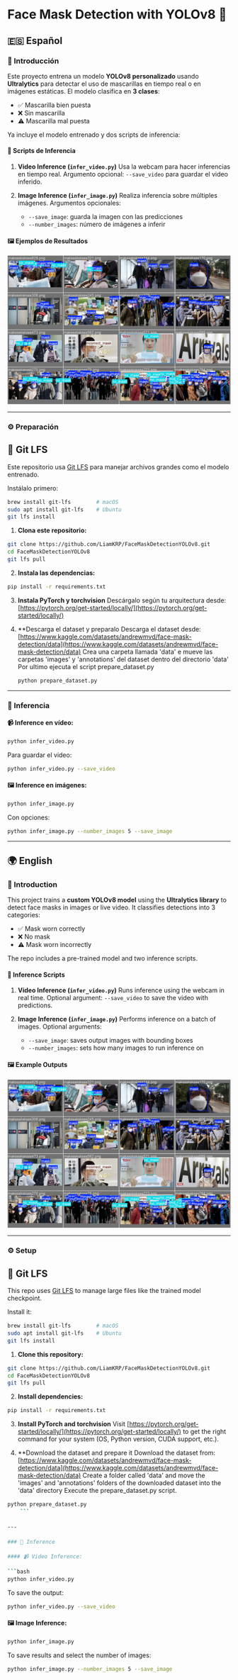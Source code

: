 # Face Mask Detection with YOLOv8 🚀

## 🇪🇸 Español

### 🔄 Introducción

Este proyecto entrena un modelo **YOLOv8 personalizado** usando **Ultralytics** para detectar el uso de mascarillas en tiempo real o en imágenes estáticas. El modelo clasifica en **3 clases**:

* ✅ Mascarilla bien puesta
* ❌ Sin mascarilla
* ⚠️ Mascarilla mal puesta

Ya incluye el modelo entrenado y dos scripts de inferencia:

#### 🧠 Scripts de Inferencia

1. **Video Inference (`infer_video.py`)**
   Usa la webcam para hacer inferencias en tiempo real.
   Argumento opcional: `--save_video` para guardar el video inferido.

2. **Image Inference (`infer_image.py`)**
   Realiza inferencia sobre múltiples imágenes.
   Argumentos opcionales:

   * `--save_image`: guarda la imagen con las predicciones
   * `--number_images`: número de imágenes a inferir

#### 🖼️ Ejemplos de Resultados

![Ejemplo](runs/mask_detection_model_14/val_batch0_labels.jpg)

---

### ⚙️ Preparación

## 🔄 Git LFS

Este repositorio usa [Git LFS](https://git-lfs.github.com/) para manejar archivos grandes como el modelo entrenado.

Instálalo primero:

```bash
brew install git-lfs        # macOS
sudo apt install git-lfs    # Ubuntu
git lfs install
```

1. **Clona este repositorio:**

```bash
git clone https://github.com/LiamKRP/FaceMaskDetectionYOLOv8.git
cd FaceMaskDetectionYOLOv8
git lfs pull
```

2. **Instala las dependencias:**

```bash
pip install -r requirements.txt
```

3. **Instala PyTorch y torchvision**
   Descárgalo según tu arquitectura desde:
   [https://pytorch.org/get-started/locally/](https://pytorch.org/get-started/locally/)

4. **Descarga el dataset y preparalo
    Descarga el dataset desde:
    [https://www.kaggle.com/datasets/andrewmvd/face-mask-detection/data](https://www.kaggle.com/datasets/andrewmvd/face-mask-detection/data)
    Crea una carpeta llamada 'data' e mueve las carpetas 'images' y 'annotations' del dataset dentro del directorio 'data'
    Por ultimo ejecuta el script prepare_dataset.py
    ```bash
    python prepare_dataset.py
    ```

---

### 🔹 Inferencia

#### 📹 Inference en vídeo:

```bash
python infer_video.py
```

Para guardar el video:

```bash
python infer_video.py --save_video
```

#### 🖼️ Inference en imágenes:

```bash
python infer_image.py
```

Con opciones:

```bash
python infer_image.py --number_images 5 --save_image
```

---

## 🌍 English

### 🔄 Introduction

This project trains a **custom YOLOv8 model** using the **Ultralytics library** to detect face masks in images or live video. It classifies detections into 3 categories:

* ✅ Mask worn correctly
* ❌ No mask
* ⚠️ Mask worn incorrectly

The repo includes a pre-trained model and two inference scripts.

#### 🧠 Inference Scripts

1. **Video Inference (`infer_video.py`)**
   Runs inference using the webcam in real time.
   Optional argument: `--save_video` to save the video with predictions.

2. **Image Inference (`infer_image.py`)**
   Performs inference on a batch of images.
   Optional arguments:

   * `--save_image`: saves output images with bounding boxes
   * `--number_images`: sets how many images to run inference on

#### 🖼️ Example Outputs

![Ejemplo](runs/mask_detection_model_14/val_batch0_labels.jpg)


---

### ⚙️ Setup

## 🔄 Git LFS

This repo uses [Git LFS](https://git-lfs.github.com/) to manage large files like the trained model checkpoint.

Install it:

```bash
brew install git-lfs        # macOS
sudo apt install git-lfs    # Ubuntu
git lfs install
```

1. **Clone this repository:**

```bash
git clone https://github.com/LiamKRP/FaceMaskDetectionYOLOv8.git
cd FaceMaskDetectionYOLOv8
git lfs pull
```

2. **Install dependencies:**

```bash
pip install -r requirements.txt
```

3. **Install PyTorch and torchvision**
   Visit [https://pytorch.org/get-started/locally/](https://pytorch.org/get-started/locally/) to get the right command for your system (OS, Python version, CUDA support, etc.).

4. **Download the dataset and prepare it
Download the dataset from:
[https://www.kaggle.com/datasets/andrewmvd/face-mask-detection/data](https://www.kaggle.com/datasets/andrewmvd/face-mask-detection/data)
Create a folder called 'data' and move the 'images' and 'annotations' folders of the downloaded dataset into the 'data' directory
Execute the prepare_dataset.py script.
```bash
python prepare_dataset.py
    ```

---

### 🔹 Inference

#### 📹 Video Inference:

```bash
python infer_video.py
```

To save the output:

```bash
python infer_video.py --save_video
```

#### 🖼️ Image Inference:

```bash
python infer_image.py
```

To save results and select the number of images:

```bash
python infer_image.py --number_images 5 --save_image
```
